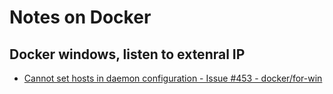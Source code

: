 # Notes on Docker

## Docker windows, listen to extenral IP

- [Cannot set hosts in daemon configuration - Issue #453 - docker/for-win](https://github.com/docker/for-win/issues/453)
